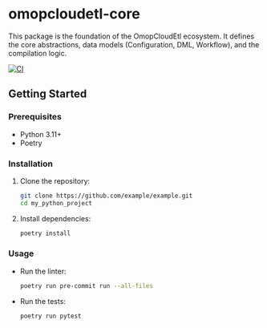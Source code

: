# omopcloudetl-core

This package is the foundation of the OmopCloudEtl ecosystem. It defines the core abstractions, data models (Configuration, DML, Workflow), and the compilation logic.

[![CI](https://github.com/CoReason-AI/omopcloudetl_core/actions/workflows/ci.yml/badge.svg)](https://github.com/CoReason-AI/omopcloudetl_core/actions/workflows/ci.yml)

## Getting Started

### Prerequisites

- Python 3.11+
- Poetry

### Installation

1.  Clone the repository:
    ```sh
    git clone https://github.com/example/example.git
    cd my_python_project
    ```
2.  Install dependencies:
    ```sh
    poetry install
    ```

### Usage

-   Run the linter:
    ```sh
    poetry run pre-commit run --all-files
    ```
-   Run the tests:
    ```sh
    poetry run pytest
    ```
